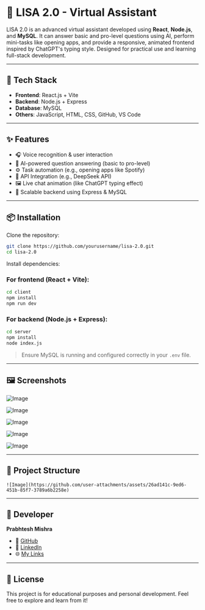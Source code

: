 # 🚀 LISA 2.0 - Virtual Assistant

LISA 2.0 is an advanced virtual assistant developed using **React**, **Node.js**, and **MySQL**. It can answer basic and pro-level questions using AI, perform mini-tasks like opening apps, and provide a responsive, animated frontend inspired by ChatGPT's typing style. Designed for practical use and learning full-stack development.

---

## 💠 Tech Stack

- **Frontend**: React.js + Vite  
- **Backend**: Node.js + Express  
- **Database**: MySQL  
- **Others**: JavaScript, HTML, CSS, GitHub, VS Code  

---

## ✨ Features

- 🎧 Voice recognition & user interaction  
- 💬 AI-powered question answering (basic to pro-level)  
- ⚙️ Task automation (e.g., opening apps like Spotify)  
- 📡 API Integration (e.g., DeepSeek API)  
- 🖼️ Live chat animation (like ChatGPT typing effect)  
- 🔐 Scalable backend using Express & MySQL

---

## 📦 Installation

Clone the repository:

```bash
git clone https://github.com/yourusername/lisa-2.0.git
cd lisa-2.0
```

Install dependencies:

### For frontend (React + Vite):

```bash
cd client
npm install
npm run dev
```

### For backend (Node.js + Express):

```bash
cd server
npm install
node index.js
```

> Ensure MySQL is running and configured correctly in your `.env` file.

---

## 🖼️ Screenshots

![Image](https://github.com/user-attachments/assets/aec6917e-fda6-4b78-873c-42890a969eb5)

![Image](https://github.com/user-attachments/assets/e516b3e9-af99-451e-b512-7882ef4996b7)

![Image](https://github.com/user-attachments/assets/6d8a3308-7aec-4850-9a70-3a31f7cc36e0)

![Image](https://github.com/user-attachments/assets/62b50af3-2edb-480c-8dff-fc8d7e2d60f0)

![Image](https://github.com/user-attachments/assets/822596c3-149c-4e1d-9271-b7eac71f5213)


---

## 📍 Project Structure

```
![Image](https://github.com/user-attachments/assets/26ad141c-9ed6-451b-85f7-3789a6b2258e)
```

---

## 👤 Developer

**Prabhtesh Mishra**

- 🔗 [GitHub](https://github.com/prabhteshmishra4567)  
- 💼 [LinkedIn](https://www.linkedin.com/in/prabhteshmishra4567)  
- 🌐 [My Links](https://linktr.ee/prabhteshmishra)

---

## 📄 License

This project is for educational purposes and personal development. Feel free to explore and learn from it!
